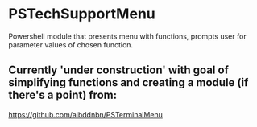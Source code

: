 # PSTechSupportMenu
 Powershell module that presents menu with functions, prompts user for parameter values of chosen function.

## Currently 'under construction' with goal of simplifying functions and creating a module (if there's a point) from:

<a href="https://github.com/albddnbn/PSTerminalMenu">https://github.com/albddnbn/PSTerminalMenu</a>
